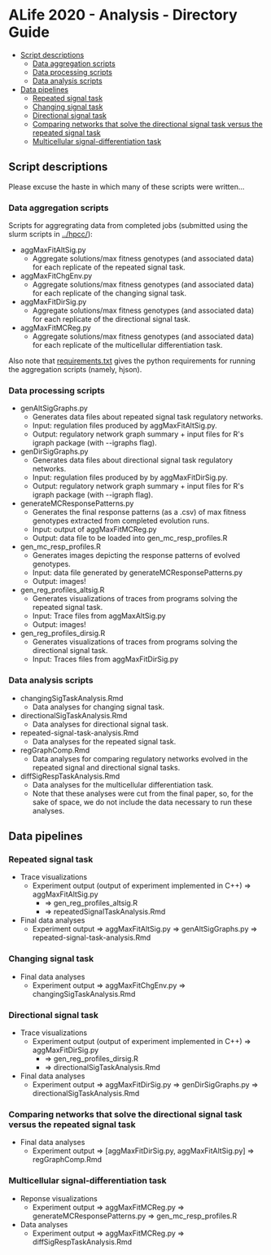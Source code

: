 # ALife 2020 - Analysis - Directory Guide

<!-- TOC -->

- [Script descriptions](#script-descriptions)
  - [Data aggregation scripts](#data-aggregation-scripts)
  - [Data processing scripts](#data-processing-scripts)
  - [Data analysis scripts](#data-analysis-scripts)
- [Data pipelines](#data-pipelines)
  - [Repeated signal task](#repeated-signal-task)
  - [Changing signal task](#changing-signal-task)
  - [Directional signal task](#directional-signal-task)
  - [Comparing networks that solve the directional signal task versus the repeated signal task](#comparing-networks-that-solve-the-directional-signal-task-versus-the-repeated-signal-task)
  - [Multicellular signal-differentiation task](#multicellular-signal-differentiation-task)

<!-- /TOC -->

## Script descriptions

Please excuse the haste in which many of these scripts were written...

### Data aggregation scripts

Scripts for aggregrating data from completed jobs (submitted using the slurm scripts in [../hpcc/](../hpcc/)):

- aggMaxFitAltSig.py
  - Aggregate solutions/max fitness genotypes (and associated data) for each replicate of the
    repeated signal task.
- aggMaxFitChgEnv.py
  - Aggregate solutions/max fitness genotypes (and associated data) for each replicate of the
    changing signal task.
- aggMaxFitDirSig.py
  - Aggregate solutions/max fitness genotypes (and associated data) for each replicate of the
    directional signal task.
- aggMaxFitMCReg.py
  - Aggregate solutions/max fitness genotypes (and associated data) for each replicate of the
    multicellular differentiation task.

Also note that [requirements.txt](./requirements.txt) gives the python requirements for running the aggregation scripts (namely, hjson).

### Data processing scripts

- genAltSigGraphs.py
  - Generates data files about repeated signal task regulatory networks.
  - Input: regulation files produced by aggMaxFitAltSig.py.
  - Output: regulatory network graph summary + input files for R's igraph package (with --igraphs flag).
- genDirSigGraphs.py
  - Generates data files about directional signal task regulatory networks.
  - Input: regulation files produced by by aggMaxFitDirSig.py.
  - Output: regulatory network graph summary + input files for R's igraph package (with --igraph flag).
- generateMCResponsePatterns.py
  - Generates the final response patterns (as a .csv) of max fitness genotypes extracted from completed evolution runs.
  - Input: output of aggMaxFitMCReg.py
  - Output: data file to be loaded into gen_mc_resp_profiles.R
- gen_mc_resp_profiles.R
  - Generates images depicting the response patterns of evolved genotypes.
  - Input: data file generated by generateMCResponsePatterns.py
  - Output: images!
- gen_reg_profiles_altsig.R
  - Generates visualizations of traces from programs solving the repeated signal task.
  - Input: Trace files from aggMaxAltSig.py
  - Output: images!
- gen_reg_profiles_dirsig.R
  - Generates visualizations of traces from programs solving the directional signal task.
  - Input: Traces files from aggMaxFitDirSig.py

### Data analysis scripts

- changingSigTaskAnalysis.Rmd
  - Data analyses for changing signal task.
- directionalSigTaskAnalysis.Rmd
  - Data analyses for directional signal task.
- repeated-signal-task-analysis.Rmd
  - Data analyses for the repeated signal task.
- regGraphComp.Rmd
  - Data analyses for comparing regulatory networks evolved in the repeated signal and directional
    signal tasks.
- diffSigRespTaskAnalysis.Rmd
  - Data analyses for the multicellular differentiation task.
  - Note that these analyses were cut from the final paper, so, for the sake of space, we do not include
    the data necessary to run these analyses.


## Data pipelines

### Repeated signal task

- Trace visualizations
  - Experiment output (output of experiment implemented in C++) => aggMaxFitAltSig.py
    - => gen_reg_profiles_altsig.R
    - => repeatedSignalTaskAnalysis.Rmd
- Final data analyses
  - Experiment output => aggMaxFitAltSig.py => genAltSigGraphs.py => repeated-signal-task-analysis.Rmd

### Changing signal task

- Final data analyses
  - Experiment output => aggMaxFitChgEnv.py => changingSigTaskAnalysis.Rmd

### Directional signal task

- Trace visualizations
  - Experiment output (output of experiment implemented in C++) => aggMaxFitDirSig.py
    - => gen_reg_profiles_dirsig.R
    - => directionalSigTaskAnalysis.Rmd
- Final data analyses
  - Experiment output => aggMaxFitDirSig.py => genDirSigGraphs.py => directionalSigTaskAnalysis.Rmd

### Comparing networks that solve the directional signal task versus the repeated signal task

- Final data analyses
  - Experiment output => [aggMaxFitDirSig.py, aggMaxFitAltSig.py] => regGraphComp.Rmd

### Multicellular signal-differentiation task

- Reponse visualizations
  - Experiment output => aggMaxFitMCReg.py => generateMCResponsePatterns.py => gen_mc_resp_profiles.R
- Data analyses
  - Experiment output => aggMaxFitMCReg.py => diffSigRespTaskAnalysis.Rmd